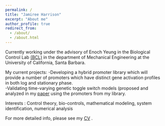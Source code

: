 ```yaml
---
permalink: /
title: "Jamiree Harrison"
excerpt: "About me"
author_profile: true
redirect_from: 
  - /about/
  - /about.html
---
```


Currently working under the advisory of Enoch Yeung in the Biological Control Lab [(BCL)](https://yeung.me.ucsb.edu/) in the department of Mechanical Engineering at the University of California, Santa Barbara. 

My current projects:
-Developing a hybrid promoter library which will provide a number of promoters which have distinct gene activation profiles in both log and stationary phase.  
-Validating time-varying genetic toggle switch models (proposed and analyzed in my [paper](paper1.pdf) using the promoters from my library.

Interests : Control theory, bio-controls, mathematical modeling, system identification, numerical analysis

For more detailed info, please see my [CV](http://jamiree.github.io/files/CV_Jamiree_Harrison.pdf) . 
